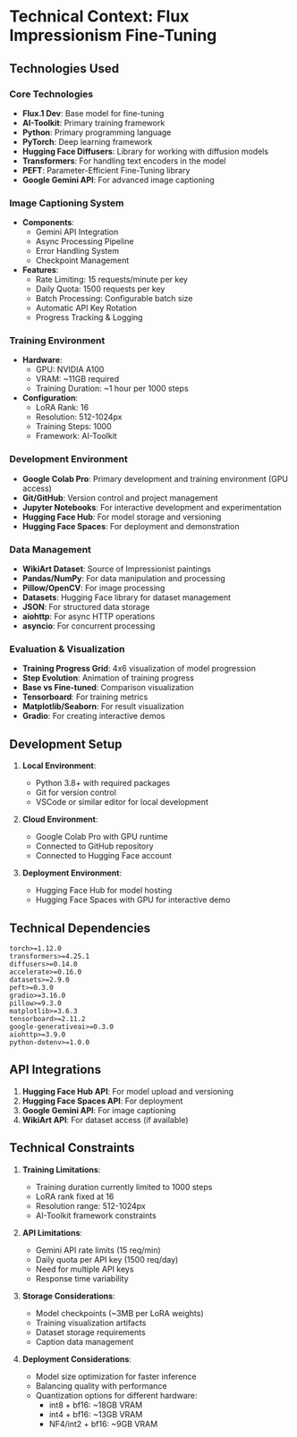 # Technical Context: Flux Impressionism Fine-Tuning

## Technologies Used

### Core Technologies
- **Flux.1 Dev**: Base model for fine-tuning
- **AI-Toolkit**: Primary training framework
- **Python**: Primary programming language
- **PyTorch**: Deep learning framework
- **Hugging Face Diffusers**: Library for working with diffusion models
- **Transformers**: For handling text encoders in the model
- **PEFT**: Parameter-Efficient Fine-Tuning library
- **Google Gemini API**: For advanced image captioning

### Image Captioning System
- **Components**:
  - Gemini API Integration
  - Async Processing Pipeline
  - Error Handling System
  - Checkpoint Management
- **Features**:
  - Rate Limiting: 15 requests/minute per key
  - Daily Quota: 1500 requests per key
  - Batch Processing: Configurable batch size
  - Automatic API Key Rotation
  - Progress Tracking & Logging

### Training Environment
- **Hardware**:
  - GPU: NVIDIA A100
  - VRAM: ~11GB required
  - Training Duration: ~1 hour per 1000 steps
- **Configuration**:
  - LoRA Rank: 16
  - Resolution: 512-1024px
  - Training Steps: 1000
  - Framework: AI-Toolkit

### Development Environment
- **Google Colab Pro**: Primary development and training environment (GPU access)
- **Git/GitHub**: Version control and project management
- **Jupyter Notebooks**: For interactive development and experimentation
- **Hugging Face Hub**: For model storage and versioning
- **Hugging Face Spaces**: For deployment and demonstration

### Data Management
- **WikiArt Dataset**: Source of Impressionist paintings
- **Pandas/NumPy**: For data manipulation and processing
- **Pillow/OpenCV**: For image processing
- **Datasets**: Hugging Face library for dataset management
- **JSON**: For structured data storage
- **aiohttp**: For async HTTP operations
- **asyncio**: For concurrent processing

### Evaluation & Visualization
- **Training Progress Grid**: 4x6 visualization of model progression
- **Step Evolution**: Animation of training progress
- **Base vs Fine-tuned**: Comparison visualization
- **Tensorboard**: For training metrics
- **Matplotlib/Seaborn**: For result visualization
- **Gradio**: For creating interactive demos

## Development Setup
1. **Local Environment**:
   - Python 3.8+ with required packages
   - Git for version control
   - VSCode or similar editor for local development

2. **Cloud Environment**:
   - Google Colab Pro with GPU runtime
   - Connected to GitHub repository
   - Connected to Hugging Face account

3. **Deployment Environment**:
   - Hugging Face Hub for model hosting
   - Hugging Face Spaces with GPU for interactive demo

## Technical Dependencies
```
torch>=1.12.0
transformers>=4.25.1
diffusers>=0.14.0
accelerate>=0.16.0
datasets>=2.9.0
peft>=0.3.0
gradio>=3.16.0
pillow>=9.3.0
matplotlib>=3.6.3
tensorboard>=2.11.2
google-generativeai>=0.3.0
aiohttp>=3.9.0
python-dotenv>=1.0.0
```

## API Integrations
1. **Hugging Face Hub API**: For model upload and versioning
2. **Hugging Face Spaces API**: For deployment
3. **Google Gemini API**: For image captioning
4. **WikiArt API**: For dataset access (if available)

## Technical Constraints
1. **Training Limitations**:
   - Training duration currently limited to 1000 steps
   - LoRA rank fixed at 16
   - Resolution range: 512-1024px
   - AI-Toolkit framework constraints

2. **API Limitations**:
   - Gemini API rate limits (15 req/min)
   - Daily quota per API key (1500 req/day)
   - Need for multiple API keys
   - Response time variability

3. **Storage Considerations**:
   - Model checkpoints (~3MB per LoRA weights)
   - Training visualization artifacts
   - Dataset storage requirements
   - Caption data management

4. **Deployment Considerations**:
   - Model size optimization for faster inference
   - Balancing quality with performance
   - Quantization options for different hardware:
     - int8 + bf16: ~18GB VRAM
     - int4 + bf16: ~13GB VRAM
     - NF4/int2 + bf16: ~9GB VRAM 